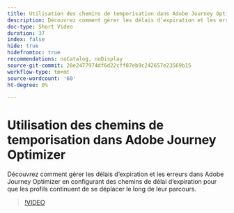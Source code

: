 ```yaml
---
title: Utilisation des chemins de temporisation dans Adobe Journey Optimizer
description: Découvrez comment gérer les délais d’expiration et les erreurs dans Adobe Journey Optimizer en configurant des chemins de délai d’expiration pour que les profils continuent de se déplacer le long de leur parcours.
doc-type: Short Video
duration: 37
index: false
hide: true
hidefromtoc: true
recommendations: noCatalog, noDisplay
source-git-commit: 28e2477974df6d22cff87eb9c242657e23569b15
workflow-type: tm+mt
source-wordcount: '60'
ht-degree: 0%

---
```



# Utilisation des chemins de temporisation dans Adobe Journey Optimizer

Découvrez comment gérer les délais d’expiration et les erreurs dans Adobe Journey Optimizer en configurant des chemins de délai d’expiration pour que les profils continuent de se déplacer le long de leur parcours.

<!-- 62_S522_3442522_36_using-timeout-paths-in-adobe-journey-optimizer -->
>[!VIDEO](https://video.tv.adobe.com/v/3458213/?learn=on&enablevpops=true)
